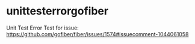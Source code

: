 # unittesterrorgofiber
 Unit Test Error Test for issue: https://github.com/gofiber/fiber/issues/1574#issuecomment-1044061058
